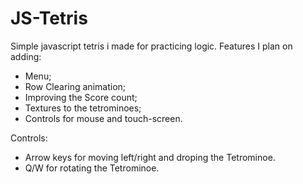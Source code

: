 # JS-Tetris
Simple javascript tetris i made for practicing logic. 
Features I plan on adding:
  - Menu;
  - Row Clearing animation;
  - Improving the Score count;
  - Textures to the tetrominoes;
  - Controls for mouse and touch-screen.
 
 Controls: 
 - Arrow keys for moving left/right and droping the Tetrominoe.
 - Q/W for rotating the Tetrominoe.
